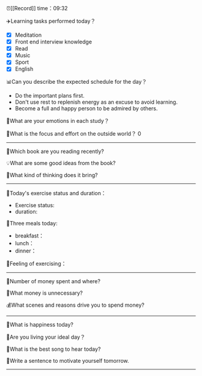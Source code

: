 ⏰[[Record]] time：09:32

✈️Learning tasks performed today？
- [x] Meditation
- [x] Front end interview knowledge
- [x] Read
- [x] Music
- [x] Sport
- [x] English

📊Can you describe the expected schedule for the day？
- Do the important plans first.
- Don't use rest to replenish energy as an excuse to avoid learning.
- Become a full and happy person to be admired by others.

📐What are your emotions in each study？


💼What is the focus and effort on the outside world？
0

---
📖Which book are you reading recently?


💡What are some good ideas from the book?


🔭What kind of thinking does it bring?


---
👟Today's exercise status and duration：
- Exercise status: 
- duration: 

🌮Three meals today:
- breakfast：
- lunch：
- dinner：

🌈Feeling of exercising：


---
💸Number of money spent and where?


🚫What money is unnecessary?


💰What scenes and reasons drive you to spend money?


---
💖What is happiness today?


🌹Are you living your ideal day？


🎵What is the best song to hear today?


📝Write a sentence to motivate yourself tomorrow.


---
